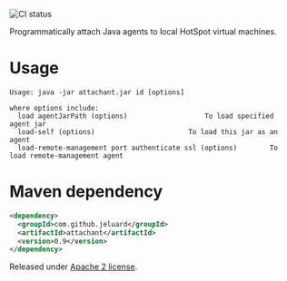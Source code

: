 ![CI status](https://secure.travis-ci.org/jeluard/attachant.png)

Programmatically attach Java agents to local HotSpot virtual machines.

# Usage

```
Usage: java -jar attachant.jar id [options]

where options include:
  load agentJarPath (options)					To load specified agent jar
  load-self (options)						To load this jar as an agent
  load-remote-management port authenticate ssl (options)        To load remote-management agent
```

# Maven dependency

```xml
<dependency>
  <groupId>com.github.jeluard</groupId>
  <artifactId>attachant</artifactId>
  <version>0.9</version>
</dependency>
```

Released under [Apache 2 license](http://www.apache.org/licenses/LICENSE-2.0.html).